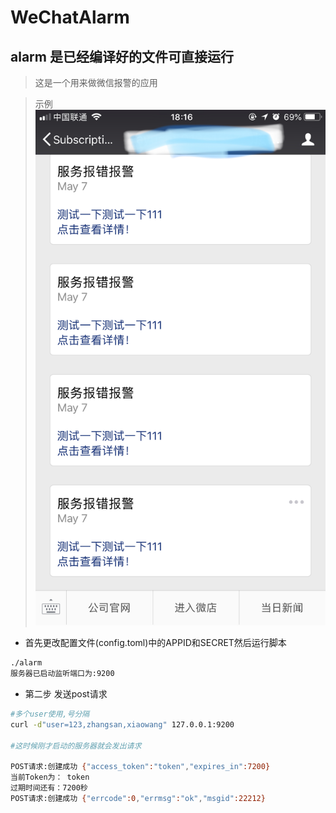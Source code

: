 # WeChatAlarm

## alarm 是已经编译好的文件可直接运行

> 这是一个用来做微信报警的应用


> 示例
![Alt text](cut.jpeg)


- 首先更改配置文件(config.toml)中的APPID和SECRET然后运行脚本
```sh
./alarm
服务器已启动监听端口为:9200
```

- 第二步 发送post请求
```sh
#多个user使用,号分隔
curl -d"user=123,zhangsan,xiaowang" 127.0.0.1:9200

#这时候刚才启动的服务器就会发出请求

POST请求:创建成功 {"access_token":"token","expires_in":7200}
当前Token为： token
过期时间还有：7200秒
POST请求:创建成功 {"errcode":0,"errmsg":"ok","msgid":22212}
```
